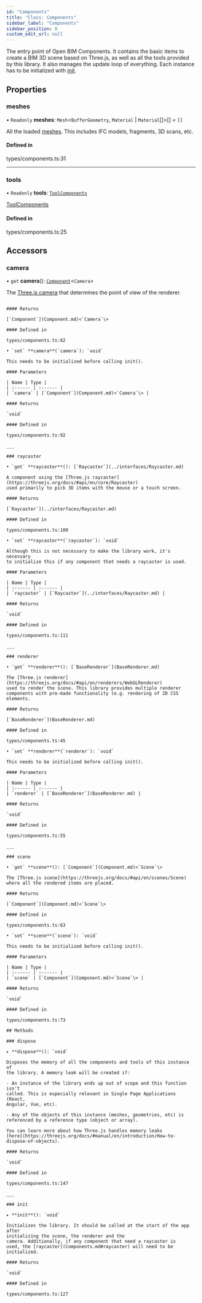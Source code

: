 ```yaml
---
id: "Components"
title: "Class: Components"
sidebar_label: "Components"
sidebar_position: 0
custom_edit_url: null
---
```


The entry point of Open BIM Components.
It contains the basic items to create a BIM 3D scene based on Three.js, as
well as all the tools provided by this library. It also manages the update
loop of everything. Each instance has to be initialized with [init](Components.md#init).

## Properties

### meshes

• `Readonly` **meshes**: `Mesh`<`BufferGeometry`, `Material` \| `Material`[]\>[] = `[]`

All the loaded [meshes](https://threejs.org/docs/#api/en/objects/Mesh).
This includes IFC models, fragments, 3D scans, etc.

#### Defined in

types/components.ts:31

___

### tools

• `Readonly` **tools**: [`ToolComponents`](ToolComponents.md)

[ToolComponents](ToolComponents.md)

#### Defined in

types/components.ts:25

## Accessors

### camera

• `get` **camera**(): [`Component`](Component.md)<`Camera`\>

The [Three.js camera](https://threejs.org/docs/#api/en/cameras/Camera)
that determines the point of view of the renderer.
```

#### Returns

[`Component`](Component.md)<`Camera`\>

#### Defined in

types/components.ts:82

• `set` **camera**(`camera`): `void`

This needs to be initialized before calling init().

#### Parameters

| Name | Type |
| :------ | :------ |
| `camera` | [`Component`](Component.md)<`Camera`\> |

#### Returns

`void`

#### Defined in

types/components.ts:92

___

### raycaster

• `get` **raycaster**(): [`Raycaster`](../interfaces/Raycaster.md)

A component using the [Three.js raycaster](https://threejs.org/docs/#api/en/core/Raycaster)
used primarily to pick 3D items with the mouse or a touch screen.

#### Returns

[`Raycaster`](../interfaces/Raycaster.md)

#### Defined in

types/components.ts:100

• `set` **raycaster**(`raycaster`): `void`

Although this is not necessary to make the library work, it's necessary
to initialize this if any component that needs a raycaster is used.

#### Parameters

| Name | Type |
| :------ | :------ |
| `raycaster` | [`Raycaster`](../interfaces/Raycaster.md) |

#### Returns

`void`

#### Defined in

types/components.ts:111

___

### renderer

• `get` **renderer**(): [`BaseRenderer`](BaseRenderer.md)

The [Three.js renderer](https://threejs.org/docs/#api/en/renderers/WebGLRenderer)
used to render the scene. This library provides multiple renderer
components with pre-made functionality (e.g. rendering of 2D CSS elements.

#### Returns

[`BaseRenderer`](BaseRenderer.md)

#### Defined in

types/components.ts:45

• `set` **renderer**(`renderer`): `void`

This needs to be initialized before calling init().

#### Parameters

| Name | Type |
| :------ | :------ |
| `renderer` | [`BaseRenderer`](BaseRenderer.md) |

#### Returns

`void`

#### Defined in

types/components.ts:55

___

### scene

• `get` **scene**(): [`Component`](Component.md)<`Scene`\>

The [Three.js scene](https://threejs.org/docs/#api/en/scenes/Scene)
where all the rendered items are placed.

#### Returns

[`Component`](Component.md)<`Scene`\>

#### Defined in

types/components.ts:63

• `set` **scene**(`scene`): `void`

This needs to be initialized before calling init().

#### Parameters

| Name | Type |
| :------ | :------ |
| `scene` | [`Component`](Component.md)<`Scene`\> |

#### Returns

`void`

#### Defined in

types/components.ts:73

## Methods

### dispose

▸ **dispose**(): `void`

Disposes the memory of all the components and tools of this instance of
the library. A memory leak will be created if:

- An instance of the library ends up out of scope and this function isn't
called. This is especially relevant in Single Page Applications (React,
Angular, Vue, etc).

- Any of the objects of this instance (meshes, geometries, etc) is
referenced by a reference type (object or array).

You can learn more about how Three.js handles memory leaks
[here](https://threejs.org/docs/#manual/en/introduction/How-to-dispose-of-objects).

#### Returns

`void`

#### Defined in

types/components.ts:147

___

### init

▸ **init**(): `void`

Initializes the library. It should be called at the start of the app after
initializing the scene, the renderer and the
camera. Additionally, if any component that need a raycaster is
used, the [raycaster](Components.md#raycaster) will need to be initialized.

#### Returns

`void`

#### Defined in

types/components.ts:127
